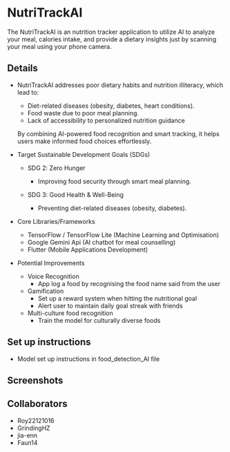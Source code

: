 # NutriTrackAI 

The NutriTrackAI is an nutrition tracker application to utilize AI to analyze your meal, calories intake, and provide a dietary insights just by scanning your meal using your phone camera.

## Details
- NutriTrackAI addresses poor dietary habits and nutrition illiteracy, which lead to:
  - Diet-related diseases (obesity, diabetes, heart conditions).
  - Food waste due to poor meal planning.
  - Lack of accessibility to personalized nutrition guidance
  
  By combining AI-powered food recognition and smart tracking, it helps users make informed food choices effortlessly.

- Target Sustainable Development Goals (SDGs)
  - SDG 2: Zero Hunger
    - Improving food security through smart meal planning.

  - SDG 3: Good Health & Well-Being
    - Preventing diet-related diseases (obesity, diabetes).
      
- Core Libraries/Frameworks
  - TensorFlow / TensorFlow Lite (Machine Learning and Optimisation)
  - Google Gemini Api (AI chatbot for meal counselling)
  - Flutter (Mobile Applications Development)
 
- Potential Improvements
  - Voice Recognition
    - App log a food by recognising the food name said from the user 
  - Gamification
    - Set up a reward system when hitting the nutritional goal
    - Alert user to maintain daily goal streak with friends
  - Multi-culture food recognition
    - Train the model for culturally diverse foods

## Set up instructions
  - Model set up instructions in food_detection_AI file

## Screenshots


## Collaborators 
- Roy22121016
- GrindingHZ
- jia-enn
- Faun14



